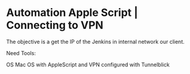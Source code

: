 # Automation Apple Script  | Connecting to VPN

The objective is a get the IP of the Jenkins in internal network our client.

Need Tools:

OS Mac OS with AppleScript and VPN configured with Tunnelblick
